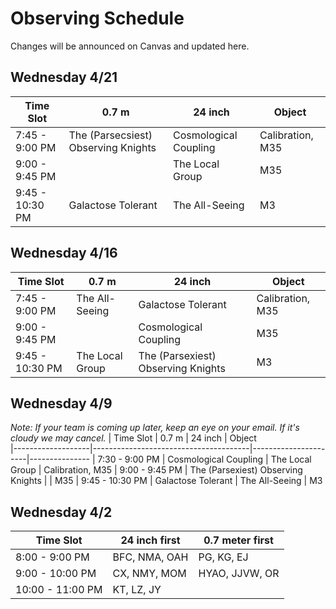 # Observing Schedule

Changes will be announced on Canvas and updated here.

## Wednesday 4/21
| Time Slot         | 0.7 m                                 | 24 inch                             | Object        
|-------------------|---------------------------------------|-------------------------------------|---------------
| 7:45 - 9:00 PM    | The (Parsecsiest) Observing Knights   | Cosmological Coupling               | Calibration, M35
| 9:00 - 9:45 PM    |                                       | The Local Group                     | M35
| 9:45 - 10:30 PM   | Galactose Tolerant                    |  The All-Seeing                     | M3
 

## Wednesday 4/16
| Time Slot         | 0.7 m                                 | 24 inch                             | Object        
|-------------------|---------------------------------------|-------------------------------------|---------------
| 7:45 - 9:00 PM    | The All-Seeing                        | Galactose Tolerant                  | Calibration, M35
| 9:00 - 9:45 PM    |                                       | Cosmological Coupling               | M35
| 9:45 - 10:30 PM   | The Local Group                       | The (Parsexiest) Observing Knights  | M3


## Wednesday 4/9
*Note: If your team is coming up later, keep an eye on your email. If it's cloudy we may cancel.*
| Time Slot         | 0.7 m                                 | 24 inch              | Object        
|-------------------|---------------------------------------|----------------------|---------------
| 7:30 - 9:00 PM    | Cosmological Coupling                 | The Local Group      | Calibration, M35
| 9:00 - 9:45 PM    | The (Parsexiest) Observing Knights    |                      | M35
| 9:45 - 10:30 PM   | Galactose Tolerant                    | The All-Seeing       | M3


## Wednesday 4/2
| Time Slot         | 24 inch first     | 0.7 meter first     
|-------------------|-------------------|---------------------
| 8:00 - 9:00 PM    | BFC, NMA, OAH     | PG, KG, EJ          
| 9:00 - 10:00 PM   | CX, NMY, MOM      | HYAO, JJVW, OR      
| 10:00 - 11:00 PM  | KT, LZ, JY        |                     
